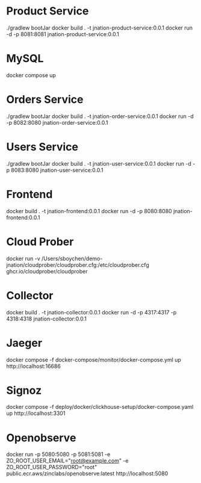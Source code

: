 # Product Service
./gradlew bootJar
docker build . -t jnation-product-service:0.0.1
docker run -d -p 8081:8081 jnation-product-service:0.0.1

# MySQL
docker compose up

# Orders Service
./gradlew bootJar
docker build . -t jnation-order-service:0.0.1
docker run -d -p 8082:8080 jnation-order-service:0.0.1

# Users Service
./gradlew bootJar
docker build . -t jnation-user-service:0.0.1
docker run -d -p 8083:8080 jnation-user-service:0.0.1

# Frontend
docker build . -t jnation-frontend:0.0.1
docker run -d -p 8080:8080 jnation-frontend:0.0.1

# Cloud Prober
docker run -v /Users/sboychen/demo-jnation/cloudprober/cloudprober.cfg:/etc/cloudprober.cfg ghcr.io/cloudprober/cloudprober

# Collector
docker build . -t jnation-collector:0.0.1
docker run -d -p 4317:4317 -p 4318:4318 jnation-collector:0.0.1

# Jaeger
docker compose -f docker-compose/monitor/docker-compose.yml up
http://localhost:16686

# Signoz
docker compose -f deploy/docker/clickhouse-setup/docker-compose.yaml up
http://localhost:3301

# Openobserve
docker run -p 5080:5080 -p 5081:5081 -e ZO_ROOT_USER_EMAIL="root@example.com" -e ZO_ROOT_USER_PASSWORD="root" public.ecr.aws/zinclabs/openobserve:latest
http://localhost:5080


